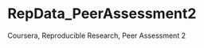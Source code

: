 RepData_PeerAssessment2
=======================

Coursera, Reproducible Research, Peer Assessment 2
